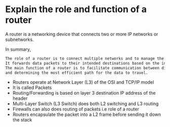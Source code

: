 # Explain the role and function of a router
A router is a networking device that connects two or more IP networks or subnetworks.

In summary,
```markdown
The role of a router is to connect multiple networks and to manage the flow of data between them.
It forwards data packets to their intended destinations based on the information contained in the packets' headers (Destination IP Address).
The main function of a router is to facilitate communication between different networks by forwarding data packets
and determining the most efficient path for the data to travel.
```


- Routers operate at Network Layer (L3) of the OSI and TCP/IP model
- It is called Packets
- Routing/Forwarding is based on layer 3 destination IP address of the header
- Multi-Layer Switch (L3 Switch) does both L2 switching and L3 routing
- Firewalls can also does routing of packets i.e role of a router
- Routers encapsulate the packet into a L2 frame before sending it down the stack

